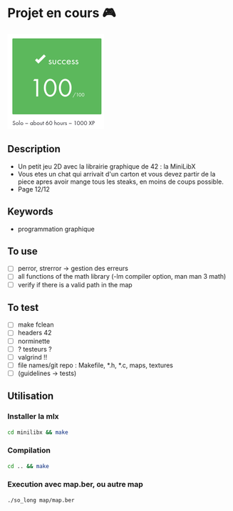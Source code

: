 # Projet en cours 🎮
![validation](./so_long.png)

## Description
 - Un petit jeu 2D avec la librairie graphique de 42 : la MiniLibX
 - Vous etes un chat qui arrivait d'un carton et vous devez partir de la piece apres avoir mange tous les steaks, en moins de coups possible. 
 - Page 12/12

## Keywords
 - programmation graphique

## To use
- [ ] perror, strerror -> gestion des erreurs 
- [ ] all functions of the math library (-lm compiler option, man man 3 math)
- [ ] verify if there is a valid path in the map

## To test
- [ ] make fclean
- [ ] headers 42
- [ ] norminette
- [ ] ? testeurs ?
- [ ] valgrind !!
- [ ] file names/git repo : Makefile, *.h, *.c, maps, textures
- [ ] (guidelines -> tests)

## Utilisation
### Installer la mlx
```bash
cd minilibx && make
```

### Compilation
```bash
cd .. && make
```

### Execution avec map.ber, ou autre map
```bash
./so_long map/map.ber
```
